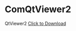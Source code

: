 # ComQtViewer2
QtViewer2
<a href="https://drive.google.com/file/d/127AoyRAB40hFiB8B6eiU-wleVCb4MKWP/view?usp=sharing" download>Click to Download</a>
